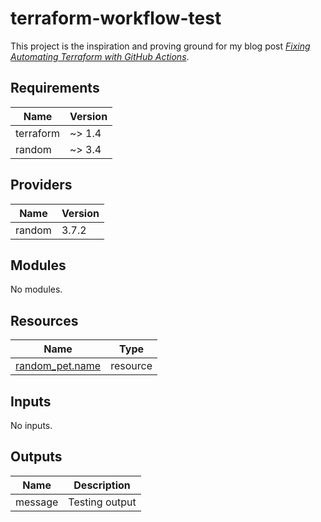 # terraform-workflow-test

This project is the inspiration and proving ground for my blog post [_Fixing Automating Terraform with GitHub Actions_](https://warman.io/blog/2023/03/fixing-automating-terraform-with-github-actions/).

<!-- BEGIN_TF_DOCS -->
## Requirements

| Name | Version |
|------|---------|
| terraform | ~> 1.4 |
| random | ~> 3.4 |

## Providers

| Name | Version |
|------|---------|
| random | 3.7.2 |

## Modules

No modules.

## Resources

| Name | Type |
|------|------|
| [random_pet.name](https://registry.terraform.io/providers/hashicorp/random/latest/docs/resources/pet) | resource |

## Inputs

No inputs.

## Outputs

| Name | Description |
|------|-------------|
| message | Testing output |
<!-- END_TF_DOCS -->

